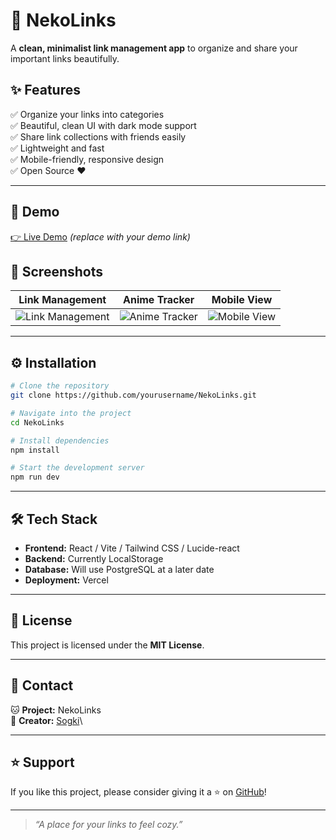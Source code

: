 # 🐾 NekoLinks

A **clean, minimalist link management app** to organize and share your important links beautifully.


&#x20; &#x20;

## ✨ Features

✅ Organize your links into categories\
✅ Beautiful, clean UI with dark mode support\
✅ Share link collections with friends easily\
✅ Lightweight and fast\
✅ Mobile-friendly, responsive design\
✅ Open Source ❤️

---

## 🚀 Demo

[👉 Live Demo](https://neko-links.vercel.app) *(replace with your demo link)*

&#x20;


## 📸 Screenshots

| Link Management | Anime Tracker | Mobile View |
| --------- | --------------- | ----------- |
|   ![Link Management](https://cdn.discordapp.com/attachments/1167094326627676312/1392846968467755099/image.png?ex=68710553&is=686fb3d3&hm=1e382e5863c18b955ec514b6379dec22ba2515295504cc42076772ed7912f372&)        |     ![Anime Tracker](https://cdn.discordapp.com/attachments/1167094326627676312/1392847113032826901/image.png?ex=68710575&is=686fb3f5&hm=5ca3dec022a74365988b4baa6113349cd580b8738b3c7752d79faf3ba23b8276&)            |    ![Mobile View](https://cdn.discordapp.com/attachments/1167094326627676312/1392847313147396136/image.png?ex=687105a5&is=686fb425&hm=570252f961613059d86113a6bb8cf8b17ed6f5ea51639e340fca2d0661e0d00b&)         |

---

## ⚙️ Installation

```bash
# Clone the repository
git clone https://github.com/yourusername/NekoLinks.git

# Navigate into the project
cd NekoLinks

# Install dependencies
npm install

# Start the development server
npm run dev
```

---

## 🛠 Tech Stack

- **Frontend:** React / Vite / Tailwind CSS / Lucide-react
- **Backend:** Currently LocalStorage
- **Database:** Will use PostgreSQL at a later date
- **Deployment:** Vercel

---


## 📄 License

This project is licensed under the **MIT License**.

---

## 💌 Contact

🐱 **Project:** NekoLinks\
🐾 **Creator:** [Sogki](https://github.com/sogki)\

---

## ⭐️ Support

If you like this project, please consider giving it a ⭐️ on [GitHub](https://github.com/yourusername/NekoLinks)!

---

> *“A place for your links to feel cozy.”*

